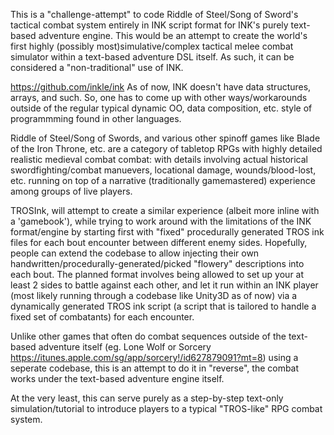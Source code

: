 This is a "challenge-attempt" to code Riddle of Steel/Song of Sword's tactical combat system entirely in INK script format for INK's purely text-based adventure engine. This would be an attempt to create the world's first highly (possibly most)simulative/complex tactical melee combat simulator within a text-based adventure DSL itself. As such, it can be considered a "non-traditional" use of INK.

https://github.com/inkle/ink
As of now, INK doesn't have data structures, arrays, and such. So, one has to come up with other ways/workarounds outside of the regular typical dynamic OO, data composition, etc. style of programmming found in other languages.

Riddle of Steel/Song of Swords, and various other spinoff games like Blade of the Iron Throne, etc. are a category of tabletop RPGs with highly detailed realistic medieval combat combat: with details involving actual historical swordfighting/combat manuevers, locational damage, wounds/blood-lost, etc. running on top of a narrative (traditionally gamemastered) experience among groups of live players.

TROSInk, will attempt to create a similar experience (albeit more inline with a 'gamebook'), while trying to work around with the limitations of the INK format/engine by starting first with "fixed" procedurally generated TROS ink files for each bout encounter between different enemy sides. Hopefully, people can extend the codebase to allow injecting their own handwritten/procedurally-generated/picked "flowery" descriptions into each bout. The planned format involves being allowed to set up your at least 2 sides to battle against each other, and let it run within an INK player (most likely running through a codebase like Unity3D as of now) via a dynamically generated TROS ink script (a script that is tailored to handle a fixed set of combatants) for each encounter. 

Unlike other games that often do combat sequences outside of the text-based adventure itself (eg. Lone Wolf or Sorcery https://itunes.apple.com/sg/app/sorcery!/id627879091?mt=8) using a seperate codebase, this is an attempt to do it in "reverse", the combat works under the text-based adventure engine itself.

At the very least, this can serve purely as a step-by-step text-only simulation/tutorial to introduce players to a typical "TROS-like" RPG combat system.
